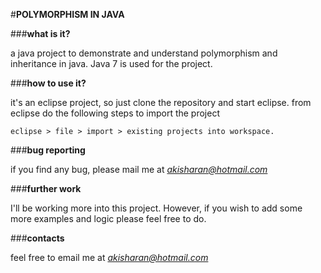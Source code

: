 #**POLYMORPHISM IN JAVA**


###**what is it?**

a java project to demonstrate and understand polymorphism and
inheritance in java. Java 7 is used for the project.


###**how to use it?**

it's an eclipse project, so just clone the repository and start
eclipse. from eclipse do the following steps to import the project

```
eclipse > file > import > existing projects into workspace.
```

###**bug reporting**

if you find any bug, please mail me at *akisharan@hotmail.com*

###**further work**

I'll be working more into this project. However, if you wish to add some
more examples and logic please feel free to do.


###**contacts**

feel free to email me at *akisharan@hotmail.com*
